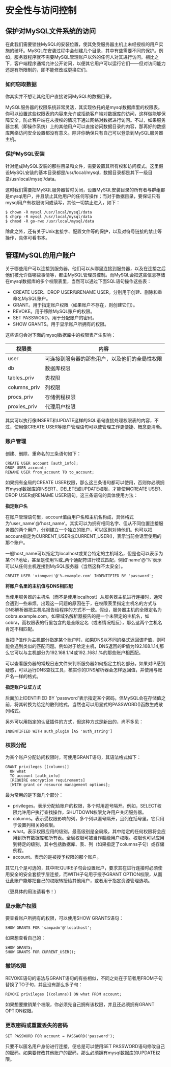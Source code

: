 # 安全性与访问控制

## 保护对MySQL文件系统的访问

在此我们需要锁住MySQL的安装位置，使其免受服务器主机上未经授权的用户实施的破坏。MySQL在安装过程中会创建几个目录，其中有些需要不同的保护。例如，服务器程序就不需要MySQL管理账户以外的任何人对其进行访问。相比之下，客户端程序通常允许公开访问，以便其它用户可以运行它们——但对访问能力还是有所限制的，即不能修改或更换它们。

### 如何窃取数据

你其实并不想让其他用户直接访问MySQL的数据目录。

MySQL服务器的权限系统非常灵活，其实现依托的是mysql数据库里的权限表。你可以设置这些权限表的内容来允许或拒绝客户端对数据库的访问，这样做能够保障安全，防止客户端在未授权的情况下通过网络对数据进行访问。不过，如果服务器主机（即操作系统）上的其他用户可以直接访问数据目录的内容，那再好的数据库网络访问安全设置都没有意义。除非你确保只有自己可以登录到MySQL服务器主机。

### 保护MySQL安装

针对组成MySQL安装的那些目录和文件，需要设置其所有权和访问模式。这里假设MySQL安装的基本目录都是/usr/local/mysql，数据目录都是其下一级目录/usr/local/mysql/data。

这时我们需要把MySQL服务器暂时关闭，设置MySQL安装目录的所有者与群组都是mysql用户，并且禁止其他用户的任何写操作；而对于数据目录，要保证只有mysql用户有权限访问或读写，其他一切禁止进入，如下：
````
$ chown -R mysql /usr/local/mysql/data
$ chgrp -R mysql /usr/local/mysql/data
$ chmod -R go-rwx /usr/local/mysql/data
````

除此之外，还有关于Unix套接字、配置文件等的保护，以及对符号链接的禁止等操作，具体可看书本。


## 管理MySQL的用户账户

关于哪些用户可以连接到服务器，他们可以从哪里连接到服务器，以及在连接之后他们被允许做哪些事情等，都由MySQL管理员控制。而MySQL会把这些信息存储在mysql数据库的多个权限表里，当然可以通过下面SQL语句操作这些表：
- CREATE USER、DROP USER和RENAME USER。分别用于创建、删除和重命名MySQL账户。
- GRANT。用于指定账户权限（如果账户不存在，则创建它们）。
- REVOKE。用于移除MySQL账户的权限。
- SET PASSWORD。用于分配账户的密码。
- SHOW GRANTS。用于显示账户所拥有的权限。

这些语句会对下面的mysql数据库中的权限表产生影响：

权限表 | 内容
---- | ----
user | 可连接到服务器的那些用户，以及他们的全局性权限
db | 数据库权限
tables_priv | 表权限
columns_priv | 列权限
procs_priv | 存储例程权限
proxies_priv | 代理用户权限

其实可以执行像INSERT和UPDATE这样的SQL语句直接处理权限表的内容，不过，使用像CREATE USER等账户管理语句可以使管理工作更便捷、概念更清晰。

### 账户管理

创建、删除、重命名的三条语句如下：

````
CREATE USER account [auth_info];
DROP USER account;
RENAME USER from_account TO to_account;
````

如果拥有全局的CREATE USER权限，那么这三条语句都可以使用，否则你必须拥有mysql数据库的INSERT、DELETE或UPDATE权限，才能使用CREATE USER、DROP USER或RENAME USER语句。这三条语句的具体使用方法：

**指定账户名**

在账户管理语句里，account值由用户名和主机名构成，具体格式为'user_name'@'host_name'。其实可以为拥有相同名字、但从不同位置连接服务器的两个用户，分别建立一个独立的账户，可以区别对待他们。也可以把account指定为CURRENT\_USER或CURRENT\_USER()，表示当前会话里使用的那个账户。

一般host_name可以指定为localhost或某台特定的主机域名，但是也可以表示为某个IP地址，甚至是使用%或\_两个通配符进行模式匹配，例如'name'@'%'表示可以从任何主机连接到MySQL服务器（当然这样不太安全）。

    CREATE USER 'xiongwei'@'%.example.com' INDENTIFIED BY 'password';

**将账户名里的主机值与DNS相匹配**

当使用服务器的主机名（而不是使用localhost）从服务器主机进行连接时，通常会遇到一些麻烦。出现这一问题的原因在于，在权限表里指定主机名的方式与DNS解析器把主机名报告给程序的方式不一致。假设，服务器主机的全限定名为cobra.example.com，如果域名解析器报告的是一个未限定的主机名，如cobra，而权限表的行里包含的是全限定名（或者情况相反），那么这两个主机名肯定不相匹配。

当把IP值作为主机部分指定某个账户时，如果DNS以不同的格式返回该IP值，则可能会遇到类似的匹配问题。例如对于给定主机，DNS返回的IP值为192.168.1.14,那么它可以与主机部分为192.168.1.14或192..168.1.%的那些账户相匹配。

可以查看服务器的常规日志文件来判断服务器如何指定主机名部分。如果对IP感到疑惑，可以运行DNS查找工具，核实你的DNS解析器会怎样返回值，并使用与账户名一样的格式。

**指定账户认证方式**

后面加上IDENTIFIED BY 'password'表示指定某个密码，但MySQL会在存储值之前，将其转换为给定的散列格式，当然也可以用显式的PASSWORD()函数生成散列格式。

另外可以用指定的认证插件的方式，但这种方式是新出的，尚不多见：

    INDENTIFIED WITH auth_plugin [AS 'auth_string']


### 权限分配

为某个账户分配访问权限时，可使用GRANT语句，其语法格式如下：

````
GRANT privileges [(columns)]
  ON what
  TO account [auth_info]
  [REQUIRE encryption requirements]
  [WITH grant or resource management options];
````

最为常用的是下面几个部分：
- privileges。表示分配给账户的权限，多个时用逗号隔开。例如，SELECT权限允许用户执行查找操作，SHUTDOWN权限允许用户关闭服务器。
- columns。表示受权限影响的列，多个列以逗号隔开，且列在括号里。它只用于设置列相关的权限。
- what。表示权限应用的级别。最高级别是全局级，其中给定的任何权限将会应用到所有数据库和所有表。全局权限可被当作超级用户权限。权限也可以应用到特定的级别，其中包括数据库、表、列（如果指定了columns子句）或存储例程。
- account。表示的是被授予权限的那个账户。

其它几个是可选的，其中REQUIRE子句会设置账户，要求其在进行连接时必须使用安全的安全套接字层连接，而WITH子句用于授予GRANT OPTION权限，从而让此账户能够把自己的权限转授给其他用户，或者用于指定资源管理选项。

（更具体的用法请看书！）



### 显示账户权限

要查看账户所拥有的权限，可以使用SHOW GRANTS语句：

    SHOW GRANTS FOR 'sampadm'@'localhost';

如果想查看自己的：

    SHOW GRANTS;
    SHOW GRANTS FOR CURRENT_USER();



### 撤销权限

REVOKE语句的语法与GRANT语句的有些相似，不同之处在于前者用FROM子句替换了TO子句，并且没有那么多子句：

    REVOKE privileges [(columns)] ON what FROM account;

如果想要撤销某个权限，你必须先自己拥有该权限，并且还必须拥有GRANT OPTION权限。


### 更改密码或重置丢失的密码

    SET PASSWORD FOR account = PASSWORD('password');

只要不以匿名用户身份进行连接，便总是可以使用SET PASSWORD语句修改自己的密码。如果要修改其他账户的密码，那么必须拥有mysql数据库的UPDATE权限。